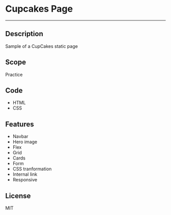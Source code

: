 # Cupcakes Page
***

## Description
Sample of a CupCakes static page 

## Scope
Practice

## Code
* HTML 
* CSS

## Features
* Navbar
* Hero image
* Flex
* Grid
* Cards
* Form
* CSS tranformation
* Internal link
* Responsive

## License
MIT
